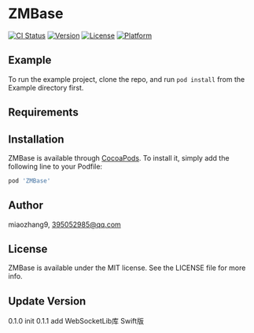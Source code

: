 # ZMBase

[![CI Status](http://img.shields.io/travis/miaozhang9/ZMBase.svg?style=flat)](https://travis-ci.org/miaozhang9/ZMBase)
[![Version](https://img.shields.io/cocoapods/v/ZMBase.svg?style=flat)](http://cocoapods.org/pods/ZMBase)
[![License](https://img.shields.io/cocoapods/l/ZMBase.svg?style=flat)](http://cocoapods.org/pods/ZMBase)
[![Platform](https://img.shields.io/cocoapods/p/ZMBase.svg?style=flat)](http://cocoapods.org/pods/ZMBase)

## Example

To run the example project, clone the repo, and run `pod install` from the Example directory first.

## Requirements

## Installation

ZMBase is available through [CocoaPods](http://cocoapods.org). To install
it, simply add the following line to your Podfile:

```ruby
pod 'ZMBase'
```

## Author

miaozhang9, 395052985@qq.com

## License

ZMBase is available under the MIT license. See the LICENSE file for more info.

## Update Version
0.1.0   init
0.1.1  add WebSocketLib库 Swift版
